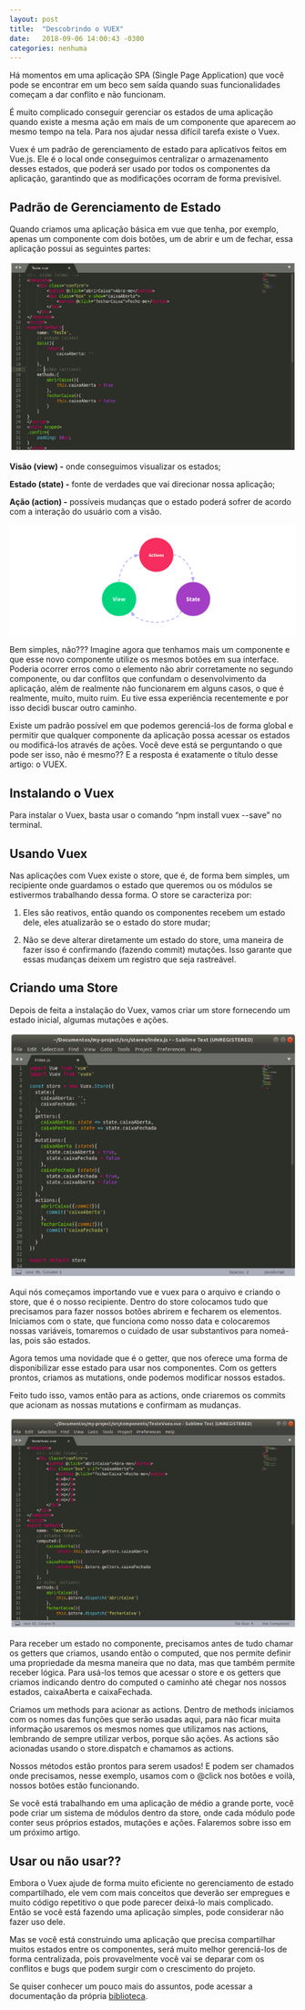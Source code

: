 ```yaml
---
layout: post
title:  "Descobrindo o VUEX"
date:   2018-09-06 14:00:43 -0300
categories: nenhuma
---
```


Há momentos em uma aplicação SPA (Single Page Application) que você pode se encontrar em um beco sem saída quando suas funcionalidades começam a dar conflito e não funcionam.

É muito complicado conseguir gerenciar os estados de uma aplicação quando existe a mesma ação em mais de um componente que aparecem ao mesmo tempo na tela. Para nos ajudar nessa difícil tarefa existe o Vuex.

Vuex é um padrão de gerenciamento de estado para aplicativos feitos em Vue.js. Ele é o local onde conseguimos centralizar o armazenamento desses estados, que poderá ser usado por todos os componentes da aplicação, garantindo que as modificações ocorram de forma previsível.

## Padrão de Gerenciamento de Estado

Quando criamos uma aplicação básica em vue que tenha, por exemplo, apenas um componente com dois botões, um de abrir e um de fechar, essa aplicação possui as seguintes partes:

![imagem](../assets/teste-sem-vuex.png)

<strong>Visão (view) -</strong> onde conseguimos visualizar os estados;

<strong>Estado (state) -</strong> fonte de verdades que vai direcionar nossa aplicação;

<strong>Ação (action) -</strong> possíveis mudanças que o estado poderá sofrer de acordo com a interação do usuário com a visão.

![imagem](../assets/grafico.png)

Bem simples, não??? Imagine agora que tenhamos mais um componente e que esse novo componente utilize os mesmos botões em sua interface. Poderia ocorrer erros como o elemento não abrir corretamente no segundo componente, ou dar conflitos que confundam o desenvolvimento da aplicação, além de realmente não funcionarem em alguns casos, o que é realmente, muito, muito ruim. Eu tive essa experiência recentemente e por isso decidi buscar outro caminho.

Existe um padrão possível em que podemos gerenciá-los de forma global e permitir que qualquer componente da aplicação possa acessar os estados ou modificá-los através de ações. Você deve está se perguntando o que pode ser isso, não é mesmo?? E a resposta é exatamente o título desse artigo: o VUEX.

## Instalando o Vuex

Para instalar o Vuex, basta usar o comando “npm install vuex --save” no terminal.

## Usando Vuex

Nas aplicações com Vuex existe o store, que é, de forma bem simples, um recipiente onde guardamos o estado que queremos ou os módulos se estivermos trabalhando dessa forma. O store se caracteriza por:

1. Eles são reativos, então quando os componentes recebem um estado dele, eles atualizarão se o estado do store mudar;

2. Não se deve alterar diretamente um estado do store, uma maneira de fazer isso é confirmando (fazendo commit) mutações. Isso garante que essas mudanças deixem um registro que seja rastreável.

## Criando uma Store

Depois de feita a instalação do Vuex, vamos criar um store fornecendo um estado inicial, algumas mutações e ações.

![imagem](../assets/inicio-store.png)

Aqui nós começamos importando vue e vuex para o arquivo e criando o store, que é o nosso recipiente. Dentro do store colocamos tudo que precisamos para fazer nossos botões abrirem e fecharem os elementos. Iniciamos com o state, que funciona como nosso data e colocaremos nossas variáveis, tomaremos o cuidado de usar substantivos para nomeá-las, pois são estados.

Agora temos uma novidade que é o getter, que nos oferece uma forma de disponibilizar esse estado para usar nos componentes. Com os getters prontos, criamos as mutations, onde podemos modificar nossos estados.

Feito tudo isso, vamos então para as actions, onde criaremos os commits que acionam as nossas mutations e confirmam as mudanças.

![imagem](../assets/chamando-store.png)

Para receber um estado no componente, precisamos antes de tudo chamar os getters que criamos, usando então o computed, que nos permite definir uma propriedade da mesma maneira que no data, mas que também permite receber lógica. Para usá-los temos que acessar o store e os getters que criamos indicando dentro do computed o caminho até chegar nos nossos estados, caixaAberta e caixaFechada.

Criamos um methods para acionar as actions. Dentro de methods iniciamos com os nomes das funções que serão usadas aqui, para não ficar muita informação usaremos os mesmos nomes que utilizamos nas actions, lembrando de sempre utilizar verbos, porque são ações. As actions são acionadas usando o store.dispatch e chamamos as actions.

Nossos métodos estão prontos para serem usados! E podem ser chamados onde precisamos, nesse exemplo, usamos com o @click nos botões e voilà, nossos botões estão funcionando.

Se você está trabalhando em uma aplicação de médio a grande porte, você pode criar um sistema de módulos dentro da store, onde cada módulo pode conter seus próprios estados, mutações e ações. Falaremos sobre isso em um próximo artigo.

## Usar ou não usar??

Embora o Vuex ajude de forma muito eficiente no gerenciamento de estado compartilhado, ele vem com mais conceitos que deverão ser empregues e muito código repetitivo o que pode parecer deixá-lo mais complicado. Então se você está fazendo uma aplicação simples, pode considerar não fazer uso dele.

Mas se você está construindo uma aplicação que precisa compartilhar muitos estados entre os componentes, será muito melhor gerenciá-los de forma centralizada, pois provavelmente você vai se deparar com os conflitos e bugs que podem surgir com o crescimento do projeto.

Se quiser conhecer um pouco mais do assuntos, pode acessar a documentação da própria [biblioteca](https://vuex.vuejs.org/ptbr/).

